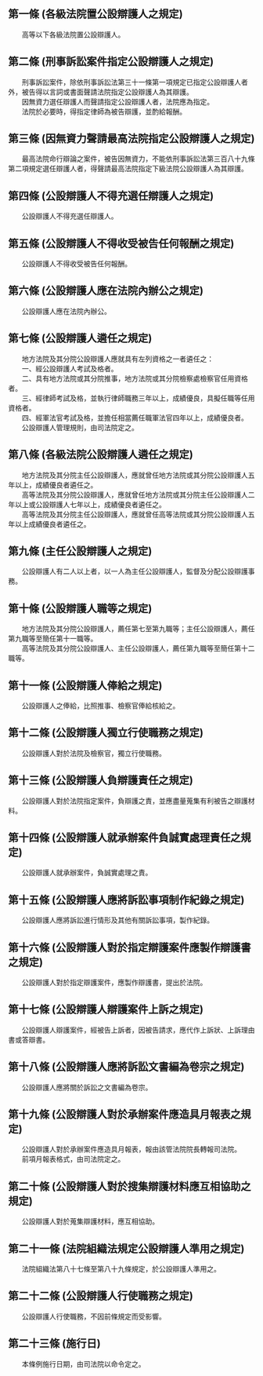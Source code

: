 第一條 (各級法院置公設辯護人之規定)
-----------------------------------
　　高等以下各級法院置公設辯護人。  


第二條 (刑事訴訟案件指定公設辯護人之規定)
-----------------------------------------
　　刑事訴訟案件，除依刑事訴訟法第三十一條第一項規定已指定公設辯護人者外，被告得以言詞或書面聲請法院指定公設辯護人為其辯護。  
　　因無資力選任辯護人而聲請指定公設辯護人者，法院應為指定。  
　　法院於必要時，得指定律師為被告辯護，並酌給報酬。  


第三條 (因無資力聲請最高法院指定公設辯護人之規定)
-------------------------------------------------
　　最高法院命行辯論之案件，被告因無資力，不能依刑事訴訟法第三百八十九條第二項規定選任辯護人者，得聲請最高法院指定下級法院公設辯護人為其辯護。  


第四條 (公設辯護人不得充選任辯護人之規定)
-----------------------------------------
　　公設辯護人不得充選任辯護人。  


第五條 (公設辯護人不得收受被告任何報酬之規定)
---------------------------------------------
　　公設辯護人不得收受被告任何報酬。  


第六條 (公設辯護人應在法院內辦公之規定)
---------------------------------------
　　公設辯護人應在法院內辦公。  


第七條 (公設辯護人遴任之規定)
-----------------------------
　　地方法院及其分院公設辯護人應就具有左列資格之一者遴任之：  
　　一、經公設辯護人考試及格者。  
　　二、具有地方法院或其分院推事，地方法院或其分院檢察處檢察官任用資格者。  
　　三、經律師考試及格，並執行律師職務三年以上，成績優良，具擬任職等任用資格者。  
　　四、經軍法官考試及格，並擔任相當薦任職軍法官四年以上，成績優良者。  
　　公設辯護人管理規則，由司法院定之。  


第八條 (各級法院公設辯護人遴任之規定)
-------------------------------------
　　地方法院及其分院主任公設辯護人，應就曾任地方法院或其分院公設辯護人五年以上，成績優良者遴任之。  
　　高等法院及其分院公設辯護人，應就曾任地方法院或其分院主任公設辯護人二年以上或公設辯護人七年以上，成績優良者遴任之。  
　　高等法院及其分院主任公設辯護人，應就曾任高等法院或其分院公設辯護人五年以上成績優良者遴任之。  


第九條 (主任公設辯護人之規定)
-----------------------------
　　公設辯護人有二人以上者，以一人為主任公設辯護人，監督及分配公設辯護事務。  


第十條 (公設辯護人職等之規定)
-----------------------------
　　地方法院及其分院公設辯護人，薦任第七至第九職等；主任公設辯護人，薦任第九職等至簡任第十一職等。  
　　高等法院及其分院公設辯護人、主任公設辯護人，薦任第九職等至簡任第十二職等。  


第十一條 (公設辯護人俸給之規定)
-------------------------------
　　公設辯護人之俸給，比照推事、檢察官俸給核給之。  


第十二條 (公設辯護人獨立行使職務之規定)
---------------------------------------
　　公設辯護人對於法院及檢察官，獨立行使職務。  


第十三條 (公設辯護人負辯護責任之規定)
-------------------------------------
　　公設辯護人對於法院指定案件，負辯護之責，並應盡量蒐集有利被告之辯護材料。  


第十四條 (公設辯護人就承辦案件負誠實處理責任之規定)
---------------------------------------------------
　　公設辯護人就承辦案件，負誠實處理之責。  


第十五條 (公設辯護人應將訴訟事項制作紀錄之規定)
-----------------------------------------------
　　公設辯護人應將訴訟進行情形及其他有關訴訟事項，製作紀錄。  


第十六條 (公設辯護人對於指定辯護案件應製作辯護書之規定)
-------------------------------------------------------
　　公設辯護人對於指定辯護案件，應製作辯護書，提出於法院。  


第十七條 (公設辯護人辯護案件上訴之規定)
---------------------------------------
　　公設辯護人辯護案件，經被告上訴者，因被告請求，應代作上訴狀、上訴理由書或答辯書。  


第十八條 (公設辯護人應將訴訟文書編為卷宗之規定)
-----------------------------------------------
　　公設辯護人應將關於訴訟之文書編為卷宗。  


第十九條 (公設辯護人對於承辦案件應造具月報表之規定)
---------------------------------------------------
　　公設辯護人對於承辦案件應造具月報表，報由該管法院院長轉報司法院。  
　　前項月報表格式，由司法院定之。  


第二十條 (公設辯護人對於搜集辯護材料應互相協助之規定)
-----------------------------------------------------
　　公設辯護人對於蒐集辯護材料，應互相協助。  


第二十一條 (法院組織法規定公設辯護人準用之規定)
-----------------------------------------------
　　法院組織法第八十七條至第八十九條規定，於公設辯護人準用之。  


第二十二條 (公設辯護人行使職務之規定)
-------------------------------------
　　公設辯護人行使職務，不因前條規定而受影響。  


第二十三條 (施行日)
-------------------
　　本條例施行日期，由司法院以命令定之。